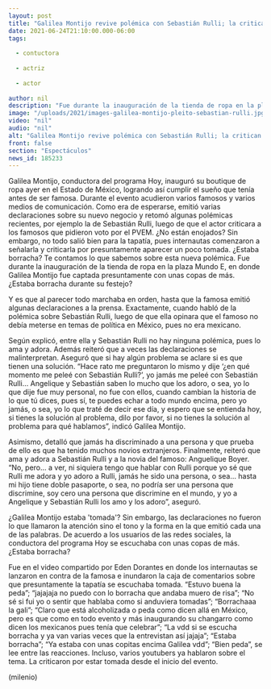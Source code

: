 ```yaml
---
layout: post
title: "Galilea Montijo revive polémica con Sebastián Rulli; la critican por estar 'tomada'"
date: 2021-06-24T21:10:00.000-06:00
tags:
  
  - contuctora
  
  - actriz
  
  - actor
  
author: nil
description: "Fue durante la inauguración de la tienda de ropa en la plaza Mundo E, en donde Galilea Montijo fue captada presuntamente por pasarse de copas. ¿Estaba borracha durante su festejo? "
image: "/uploads/2021/images-galilea-montijo-pleito-sebastian-rulli.jpg"
video: "nil"
audio: "nil"
alt: "Galilea Montijo revive polémica con Sebastián Rulli; la critican por estar 'tomada'"
front: false
section: "Espectáculos"
news_id: 185233
---
```


Galilea Montijo, conductora del programa Hoy, inauguró su boutique de ropa ayer en el Estado de México, logrando así cumplir el sueño que tenía antes de ser famosa. Durante el evento acudieron varios famosos y varios medios de comunicación. Como era de esperarse, emitió varias declaraciones sobre su nuevo negocio y retomó algunas polémicas recientes, por ejemplo la de Sebastián Rulli, luego de que el actor criticara a los famosos que pidieron voto por el PVEM. ¿No están enojados? Sin embargo, no todo salió bien para la tapatía, pues internautas comenzaron a señalarla y criticarla por presuntamente aparecer un poco tomada. ¿Estaba borracha? Te contamos lo que sabemos sobre esta nueva polémica. Fue durante la inauguración de la tienda de ropa en la plaza Mundo E, en donde Galilea Montijo fue captada presuntamente con unas copas de más. ¿Estaba borracha durante su festejo? 

Y es que al parecer todo marchaba en orden, hasta que la famosa emitió algunas declaraciones a la prensa. Exactamente, cuando habló de la polémica sobre Sebastián Rulli, luego de que ella opinara que el famoso no debía meterse en temas de política en México, pues no era mexicano. 

Según explicó, entre ella y Sebastián Rulli no hay ninguna polémica, pues lo ama y adora. Además reiteró que a veces las declaraciones se malinterpretan. Aseguró que si hay algún problema se aclare si es que tienen una solución. “Hace rato me preguntaron lo mismo y dije ‘¿en qué momento me peleé con Sebastián Rulli?’, yo jamás me peleé con Sebastián Rulli… Angelique y Sebastián saben lo mucho que los adoro, o sea, yo lo que dije fue muy personal, no fue con ellos, cuando cambian la historia de lo que tú dices, pues sí, te puedes echar a todo mundo encima, pero yo jamás, o sea, yo lo que traté de decir ese día, y espero que se entienda hoy, si tienes la solución al problema, dilo por favor, si no tienes la solución al problema para qué hablamos”, indicó Galilea Montijo. 

Asimismo, detalló que jamás ha discriminado a una persona y que prueba de ello es que ha tenido muchos novios extranjeros. Finalmente, reiteró que ama y adora a Sebastián Rulli y a la novia del famoso: Anguelique Boyer. “No, pero… a ver, ni siquiera tengo que hablar con Rulli porque yo sé que Rulli me adora y yo adoro a Rulli, jamás he sido una persona, o sea… hasta mi hijo tiene doble pasaporte, o sea, no podría ser una persona que discrimine, soy cero una persona que discrimine en el mundo, y yo a Angelique y Sebastián Rulli los amo y los adoro”, aseguró.

¿Galilea Montijo estaba 'tomada'? Sin embargo, las declaraciones no fueron lo que llamaron la atención sino el tono y la forma en la que emitió cada una de las palabras. De acuerdo a los usuarios de las redes sociales, la conductora del programa Hoy se escuchaba con unas copas de más. ¿Estaba borracha? 

Fue en el video compartido por Eden Dorantes en donde los internautas se lanzaron en contra de la famosa e inundaron la caja de comentarios sobre que presuntamente la tapatía se escuchaba tomada. “Estuvo buena la peda”; “jajajaja no puedo con lo borracha que andaba muero de risa”; “No sé si fui yo o sentir que hablaba como si anduviera tomadas”; “Borrachaaa la gali”; “Claro que está alcoholizada o peda como dicen allá en México, pero es que como en todo evento y más inaugurando su changarro como dicen los mexicanos pues tenía que celebrar”; “La vdd si se escucha borracha y ya van varias veces que la entrevistan así jajaja”; “Estaba borracha”; “Ya estaba con unas copitas encima Galilea vdd”; “Bien peda”, se lee entre las reacciones. Incluso, varios youtubers ya hablaron sobre el tema. La criticaron por estar tomada desde el inicio del evento. 

(milenio)